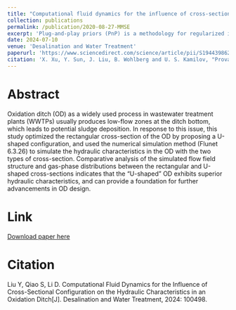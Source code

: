 ```yaml
---
title: "Computational fluid dynamics for the influence of cross-sectional configuration on the hydraulic characteristics in an oxidation ditch"
collection: publications
permalink: /publication/2020-08-27-MMSE
excerpt: 'Plug-and-play priors (PnP) is a methodology for regularized image reconstruction that specifies the prior through an image denoiser. While PnP algorithms are well understood for denoisers performing \emph{maximum a posteriori probability (MAP)} estimation, they have not been analyzed for the \emph{minimum mean squared error (MMSE)} denoisers. This letter addresses this gap by establishing the first theoretical convergence result for the iterative shrinkage/thresholding algorithm (ISTA) variant of PnP for MMSE denoisers. We show that the iterates produced by PnP-ISTA with an MMSE denoiser converge to a stationary point of some global cost function. We validate our analysis on sparse signal recovery in compressive sensing by comparing two types of denoisers, namely the \emph{exact} MMSE denoiser and the \emph{approximate} MMSE denoiser obtained by training a deep neural net.'
date: 2024-07-10
venue: 'Desalination and Water Treatment'
paperurl: 'https://www.sciencedirect.com/science/article/pii/S1944398624005320'
citation: 'X. Xu, Y. Sun, J. Liu, B. Wohlberg and U. S. Kamilov, "Provable Convergence of Plug-and-Play Priors With MMSE Denoisers," in IEEE Signal Processing Letters, vol. 27, pp. 1280-1284, 2020, doi: 10.1109/LSP.2020.3006390.'
---
```

# Abstract
Oxidation ditch (OD) as a widely used process in wastewater treatment plants (WWTPs) usually produces low-flow zones at the ditch bottom, which leads to potential sludge deposition. In response to this issue, this study optimized the rectangular cross-section of the OD by proposing a U-shaped configuration, and used the numerical simulation method (Flunet 6.3.26) to simulate the hydraulic characteristics in the OD with the two types of cross-section. Comparative analysis of the simulated flow field structure and gas-phase distributions between the rectangular and U-shaped cross-sections indicates that the “U-shaped” OD exhibits superior hydraulic characteristics, and can provide a foundation for further advancements in OD design.

# Link
[Download paper here](https://www.sciencedirect.com/science/article/pii/S1944398624005320)

# Citation
Liu Y, Qiao S, Li D. Computational Fluid Dynamics for the Influence of Cross-Sectional Configuration on the Hydraulic Characteristics in an Oxidation Ditch[J]. Desalination and Water Treatment, 2024: 100498.
